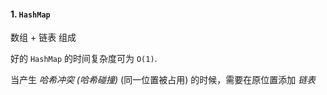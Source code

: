 #### 1. `HashMap`

数组 + 链表 组成

好的 `HashMap` 的时间复杂度可为 `O(1)`.

当产生 *哈希冲突 (哈希碰撞)* (同一位置被占用) 的时候，需要在原位置添加 *链表*

